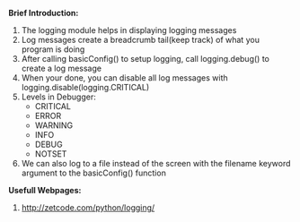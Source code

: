 <b>Brief Introduction:</b>
<ol>
    <li>The logging module helps in displaying logging messages</li>
    <li>Log messages create a breadcrumb tail(keep track) of what you program is doing</li>
    <li>After calling basicConfig() to setup logging, call logging.debug() to create a log message</li>
    <li>When your done, you can disable all log messages with logging.disable(logging.CRITICAL)</li>
    <li>Levels in Debugger:
        <ul>
            <li>CRITICAL</li>
            <li>ERROR</li>
            <li>WARNING</li>
            <li>INFO</li>
            <li>DEBUG</li>
            <li>NOTSET</li>
        </ul>
    </li>
    <li>We can also log to a file instead of the screen with the filename keyword argument to the basicConfig() function</li>
</ol>

<b>Usefull Webpages:</b>
1) http://zetcode.com/python/logging/
